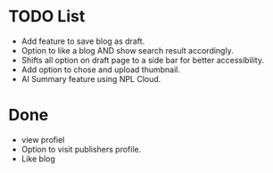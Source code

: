 # TODO List

- Add feature to save blog as draft.
- Option to like a blog AND show search result accordingly.
- Shifts all option on draft page to a side bar for better accessibility.
- Add option to chose and upload thumbnail.
- AI Summary feature using NPL Cloud.

# Done
- view profiel
- Option to visit publishers profile.
- Like blog